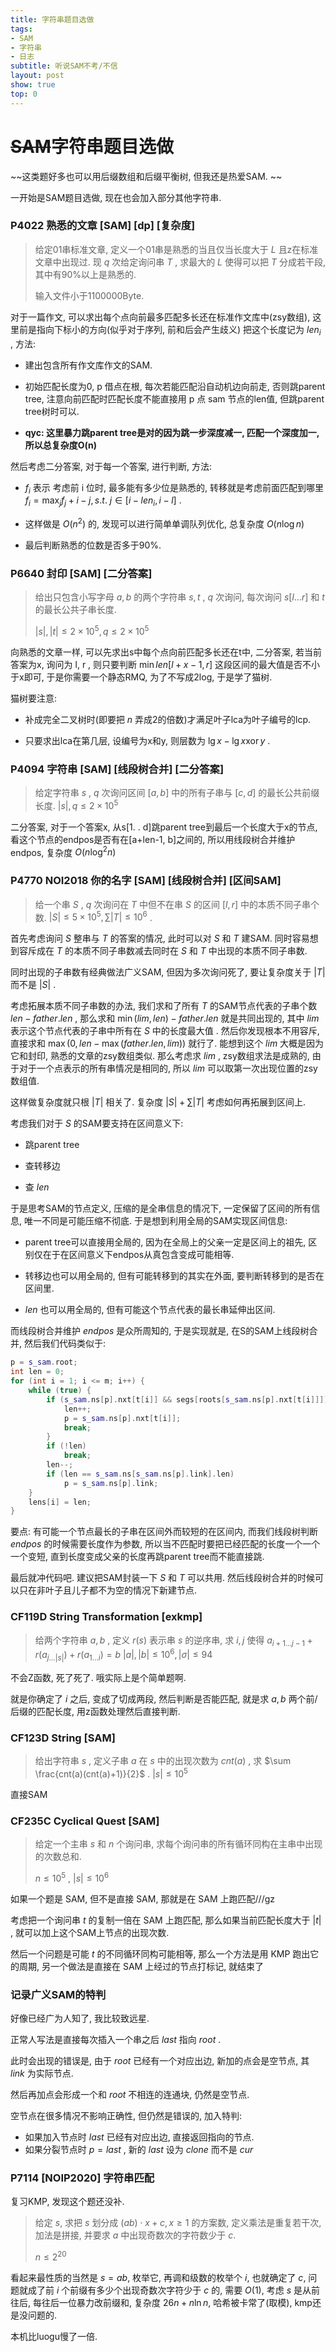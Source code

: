 ```yaml
---
title: 字符串题目选做
tags:
- SAM
- 字符串
- 日志
subtitle: 听说SAM不考/不信
layout: post
show: true
top: 0
---
```


# ~~SAM~~字符串题目选做

~~这类题好多也可以用后缀数组和后缀平衡树, 但我还是热爱SAM. ~~

一开始是SAM题目选做, 现在也会加入部分其他字符串.

### P4022 熟悉的文章 [SAM] [dp] [复杂度]

> 给定01串标准文章, 定义一个01串是熟悉的当且仅当长度大于 $L$ 且z在标准文章中出现过. 现 $q$ 次给定询问串 $T$ , 求最大的 $L$ 使得可以把 $T$ 分成若干段, 其中有90%以上是熟悉的.
> 
> 输入文件小于1100000Byte.

对于一篇作文, 可以求出每个点向前最多匹配多长还在标准作文库中(zsy数组), 这里前是指向下标小的方向(似乎对于序列, 前和后会产生歧义) 把这个长度记为 $len_i$ , 方法:

- 建出包含所有作文库作文的SAM.

- 初始匹配长度为0, p 借点在根, 每次若能匹配沿自动机边向前走, 否则跳parent tree, 注意向前匹配时匹配长度不能直接用 p 点 sam 节点的len值, 但跳parent tree树时可以.

- **qyc: 这里暴力跳parent tree是对的因为跳一步深度减一, 匹配一个深度加一, 所以总复杂度O(n)**

然后考虑二分答案, 对于每一个答案, 进行判断, 方法:

- $f_i$ 表示 考虑前 i 位时, 最多能有多少位是熟悉的, 转移就是考虑前面匹配到哪里 $f_i = \max_j {f_j + i - j }, s. t. \ j \in [i-len_i, i-l]$ .

- 这样做是 $O(n^2)$ 的, 发现可以进行简单单调队列优化, 总复杂度 $O(n\log n)$ 

- 最后判断熟悉的位数是否多于90%.

### P6640 封印 [SAM] [二分答案]

> 给出只包含小写字母 $a, b$ 的两个字符串 $s, t$ , $q$ 次询问, 每次询问 $s[l \dots r]$ 和 $t$ 的最长公共子串长度.
> 
> $\vert s \vert , \vert t \vert \le 2\times 10^5, q\le 2\times 10^5$ 

向熟悉的文章一样, 可以先求出s中每个点向前匹配多长还在t中, 二分答案, 若当前答案为x, 询问为 l, r , 则只要判断 $\min {len[l+x-1, r]}$ 这段区间的最大值是否不小于x即可, 于是你需要一个静态RMQ, 为了不写成2log, 于是学了猫树.

猫树要注意:

- 补成完全二叉树时(即要把 $n$ 弄成2的倍数)才满足叶子lca为叶子编号的lcp.

- 只要求出lca在第几层, 设编号为x和y, 则层数为 $\lg{x}-\lg{x \operatorname {xor} y}$ .

### P4094 字符串 [SAM] [线段树合并] [二分答案]

> 给定字符串 $s$ , $q$ 次询问区间 $[a, b]$ 中的所有子串与 $[c, d]$ 的最长公共前缀长度.
> $\vert s \vert , q\le 2\times 10^5$ 

二分答案, 对于一个答案x, 从s[1. . d]跳parent tree到最后一个长度大于x的节点, 看这个节点的endpos是否有在[a+len-1, b]之间的, 所以用线段树合并维护endpos, 复杂度 $O(n\log^2n)$ 

### P4770 NOI2018 你的名字 [SAM] [线段树合并] [区间SAM]

> 给一个串 $S$ , $q$ 次询问在 $T$ 中但不在串 $S$ 的区间 $[l, r]$ 中的本质不同子串个数. $\vert S \vert \le 5\times 10^5, \sum  \vert T \vert  \le 10^6$ .

首先考虑询问 $S$ 整串与 $T$ 的答案的情况, 此时可以对 $S$ 和 $T$ 建SAM. 同时容易想到容斥成在 $T$ 的本质不同子串数减去同时在 $S$ 和 $T$ 中出现的本质不同子串数.

同时出现的子串数有经典做法广义SAM, 但因为多次询问死了, 要让复杂度关于 $\vert T \vert$ 而不是 $\vert S \vert$ .

考虑拓展本质不同子串数的办法, 我们求和了所有 $T$ 的SAM节点代表的子串个数 $len-father. len$ , 那么求和 $\min(lim, len)-father. len$ 就是共同出现的, 其中 $lim$ 表示这个节点代表的子串中所有在 $S$ 中的长度最大值 . 然后你发现根本不用容斥, 直接求和 $\max(0, len-\max(father. len, lim))$ 就行了. 能想到这个 $lim$ 大概是因为它和封印, 熟悉的文章的zsy数组类似. 那么考虑求 $lim$ , zsy数组求法是成熟的, 由于对于一个点表示的所有串情况是相同的, 所以 $lim$ 可以取第一次出现位置的zsy数组值.

这样做复杂度就只根 $\vert T \vert$ 相关了. 复杂度 $\vert S \vert +\sum \vert T \vert$ 考虑如何再拓展到区间上.

考虑我们对于 $S$ 的SAM要支持在区间意义下:

- 跳parent tree

- 查转移边

- 查 $len$ 

于是思考SAM的节点定义, 压缩的是全串信息的情况下, 一定保留了区间的所有信息, 唯一不同是可能压缩不彻底. 于是想到利用全局的SAM实现区间信息:

- parent tree可以直接用全局的, 因为在全局上的父亲一定是区间上的祖先, 区别仅在于在区间意义下endpos从真包含变成可能相等.

- 转移边也可以用全局的, 但有可能转移到的其实在外面, 要判断转移到的是否在区间里.

- $len$ 也可以用全局的, 但有可能这个节点代表的最长串延伸出区间.

而线段树合并维护 $endpos$ 是众所周知的, 于是实现就是, 在S的SAM上线段树合并, 然后我们代码类似于:

```cpp
p = s_sam.root;
int len = 0;
for (int i = 1; i <= m; i++) {
    while (true) {
        if (s_sam.ns[p].nxt[t[i]] && segs[roots[s_sam.ns[p].nxt[t[i]]]].query(1, n, sl + len, sr)) {
            len++;
            p = s_sam.ns[p].nxt[t[i]];
            break;
        }
        if (!len)
            break;
        len--;
        if (len == s_sam.ns[s_sam.ns[p].link].len)
            p = s_sam.ns[p].link;
    }
    lens[i] = len;
}
```

要点: 有可能一个节点最长的子串在区间外而较短的在区间内, 而我们线段树判断 $endpos$ 的时候需要长度作为参数, 所以当不匹配时要把已经匹配的长度一个一个一个变短, 直到长度变成父亲的长度再跳parent tree而不能直接跳.

最后就冲代码吧. 建议把SAM封装一下 $S$ 和 $T$ 可以共用. 然后线段树合并的时候可以只在非叶子且儿子都不为空的情况下新建节点.

### CF119D String Transformation [exkmp]

> 给两个字符串 $a, b$ , 定义 $r(s)$ 表示串 $s$ 的逆序串, 求 $i, j$ 使得 $a_{i+1\ldots j-1}+r(a_{j\ldots \vert s \vert})+r(a_{1\ldots i})=b$
> $\vert a\vert, \vert b\vert \le 10^6, \vert \sigma\vert \le 94$

不会Z函数, 死了死了. 哦实际上是个简单题啊.

就是你确定了 $i$ 之后, 变成了切成两段, 然后判断是否能匹配, 就是求 $a, b$ 两个前/后缀的匹配长度, 用z函数处理然后直接判断.

### CF123D String [SAM]

> 给出字符串 $s$ , 定义子串 $a$ 在 $s$ 中的出现次数为 $cnt(a)$ , 求 $\sum \frac{cnt(a)(cnt(a)+1)}{2}$ .
> $\vert s\vert \le 10^5$

直接SAM

### CF235C Cyclical Quest [SAM]

> 给定一个主串 $s$ 和 $n$ 个询问串, 求每个询问串的所有循环同构在主串中出现的次数总和.
> 
> $n\le 10^5$ , $\vert s \vert \le 10^6$

如果一个题是 SAM, 但不是直接 SAM, 那就是在 SAM 上跑匹配///gz

考虑把一个询问串 $t$ 的复制一倍在 SAM 上跑匹配, 那么如果当前匹配长度大于 $\vert t \vert$ , 就可以加上这个SAM上节点的出现次数.

然后一个问题是可能 $t$ 的不同循环同构可能相等, 那么一个方法是用 KMP 跑出它的周期, 另一个做法是直接在 SAM 上经过的节点打标记, 就结束了

### 记录广义SAM的特判

好像已经广为人知了, 我比较致远星.

正常人写法是直接每次插入一个串之后 $last$ 指向 $root$ .

此时会出现的错误是, 由于 $root$ 已经有一个对应出边, 新加的点会是空节点, 其 $link$ 为实际节点.

然后再加点会形成一个和 $root$ 不相连的连通块, 仍然是空节点.

空节点在很多情况不影响正确性, 但仍然是错误的, 加入特判:

- 如果加入节点时 $last$ 已经有对应出边, 直接返回指向的节点.
- 如果分裂节点时 $p=last$ , 新的 $last$ 设为 $clone$ 而不是 $cur$

### P7114 [NOIP2020] 字符串匹配

复习KMP, 发现这个题还没补.

> 给定 $s$, 求把 $s$ 划分成 $(ab)\cdot x+c, x\ge 1$ 的方案数, 定义乘法是重复若干次, 加法是拼接, 并要求 $a$ 中出现奇数次的字符数少于 $c$.
> 
> $n\le 2^{20}$

看起来最性质的当然是 $s=ab$, 枚举它, 再调和级数的枚举个 $i$, 也就确定了 $c$, 问题就成了前 $i$ 个前缀有多少个出现奇数次字符少于 $c$ 的, 需要 $O(1)$, 考虑 $s$ 是从前往后, 每往后一位暴力改前缀和, 复杂度 $26n+n\ln n$, 哈希被卡常了(取模), kmp还是没问题的.

本机比luogu慢了一倍.
